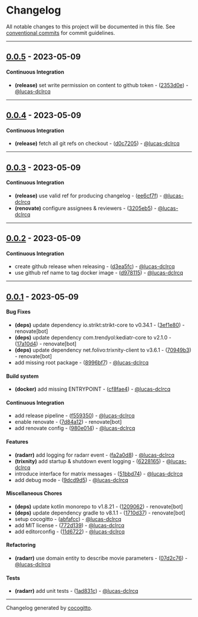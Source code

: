# Changelog
All notable changes to this project will be documented in this file. See [conventional commits](https://www.conventionalcommits.org/) for commit guidelines.

- - -
## [0.0.5](https://github.com/lucas-dclrcq/marrtrix/compare/0.0.4..0.0.5) - 2023-05-09
#### Continuous Integration
- **(release)** set write permission on content to github token - ([2353d0e](https://github.com/lucas-dclrcq/marrtrix/commit/2353d0ec8a2ae8cc02c8f55a86681e62369fdceb)) - [@lucas-dclrcq](https://github.com/lucas-dclrcq)

- - -

## [0.0.4](https://github.com/lucas-dclrcq/marrtrix/compare/0.0.3..0.0.4) - 2023-05-09
#### Continuous Integration
- **(release)** fetch all git refs on checkout - ([d0c7205](https://github.com/lucas-dclrcq/marrtrix/commit/d0c7205e544296a98d6d7751065f8caf0545cfbe)) - [@lucas-dclrcq](https://github.com/lucas-dclrcq)

- - -

## [0.0.3](https://github.com/lucas-dclrcq/marrtrix/compare/0.0.2..0.0.3) - 2023-05-09
#### Continuous Integration
- **(release)** use valid ref for producing changelog - ([ee6cf7f](https://github.com/lucas-dclrcq/marrtrix/commit/ee6cf7f83bf6b52b0ba1f8ed3f2f5ffd4d7fb126)) - [@lucas-dclrcq](https://github.com/lucas-dclrcq)
- **(renovate)** configure assignees & reviewers - ([3205eb5](https://github.com/lucas-dclrcq/marrtrix/commit/3205eb51ad2cdef5348a430014c30f7d3f775f3a)) - [@lucas-dclrcq](https://github.com/lucas-dclrcq)

- - -

## [0.0.2](https://github.com/lucas-dclrcq/marrtrix/compare/0.0.1..0.0.2) - 2023-05-09
#### Continuous Integration
- create github release when releasing - ([d3ea5fc](https://github.com/lucas-dclrcq/marrtrix/commit/d3ea5fca56491ab81b4d3167524304eb1b687271)) - [@lucas-dclrcq](https://github.com/lucas-dclrcq)
- use github ref name to tag docker image - ([d978115](https://github.com/lucas-dclrcq/marrtrix/commit/d97811547002fcb86386e004730e5a44bb0296ca)) - [@lucas-dclrcq](https://github.com/lucas-dclrcq)

- - -

## [0.0.1](https://github.com/lucas-dclrcq/marrtrix/compare/a41f9dd7eb2c560a2f1f007681867c721e2a3563..0.0.1) - 2023-05-09
#### Bug Fixes
- **(deps)** update dependency io.strikt:strikt-core to v0.34.1 - ([3ef1e80](https://github.com/lucas-dclrcq/marrtrix/commit/3ef1e80c723e2240014defb805e1f7f9f82a7fb8)) - renovate[bot]
- **(deps)** update dependency com.trendyol:kediatr-core to v2.1.0 - ([17a10d4](https://github.com/lucas-dclrcq/marrtrix/commit/17a10d4ff8c92bdeef05b783f097e4eeaf3b8aa5)) - renovate[bot]
- **(deps)** update dependency net.folivo:trixnity-client to v3.6.1 - ([70949b3](https://github.com/lucas-dclrcq/marrtrix/commit/70949b320adfba646091c2e9fd1960fc1746425c)) - renovate[bot]
- add missing root package - ([8996bf7](https://github.com/lucas-dclrcq/marrtrix/commit/8996bf7ae32e3730d99ccfae8894df422ca92243)) - [@lucas-dclrcq](https://github.com/lucas-dclrcq)
#### Build system
- **(docker)** add missing ENTRYPOINT - ([cf8fae4](https://github.com/lucas-dclrcq/marrtrix/commit/cf8fae4098927446bc83f71ebe821b3b4a44fe5c)) - [@lucas-dclrcq](https://github.com/lucas-dclrcq)
#### Continuous Integration
- add release pipeline - ([f559350](https://github.com/lucas-dclrcq/marrtrix/commit/f559350c8ed1dab80f20c2f8471a497668d151fd)) - [@lucas-dclrcq](https://github.com/lucas-dclrcq)
- enable renovate - ([7d84a12](https://github.com/lucas-dclrcq/marrtrix/commit/7d84a12ab5185a156fe3a8be74f6fe76921018a7)) - renovate[bot]
- add renovate config - ([980e014](https://github.com/lucas-dclrcq/marrtrix/commit/980e014af7c33bc7199b1d684970c1d11d109660)) - [@lucas-dclrcq](https://github.com/lucas-dclrcq)
#### Features
- **(radarr)** add logging for radarr event - ([fa2a0d8](https://github.com/lucas-dclrcq/marrtrix/commit/fa2a0d88e06381ed77e2ff46dfeb252625a2824b)) - [@lucas-dclrcq](https://github.com/lucas-dclrcq)
- **(trixnity)** add startup & shutdown event logging - ([6228165](https://github.com/lucas-dclrcq/marrtrix/commit/62281655cc7687b2d3880619fe15d4290acc153c)) - [@lucas-dclrcq](https://github.com/lucas-dclrcq)
- introduce interface for matrix messages - ([51bbd74](https://github.com/lucas-dclrcq/marrtrix/commit/51bbd74866f8967afc3322a7215d0a5c8f171e7a)) - [@lucas-dclrcq](https://github.com/lucas-dclrcq)
- add debug mode - ([9dcd9d5](https://github.com/lucas-dclrcq/marrtrix/commit/9dcd9d534cafa1cf01ecbd6dd277dd22462e4def)) - [@lucas-dclrcq](https://github.com/lucas-dclrcq)
#### Miscellaneous Chores
- **(deps)** update kotlin monorepo to v1.8.21 - ([1209062](https://github.com/lucas-dclrcq/marrtrix/commit/1209062fca1d7c6bfeba3a71c71dd0440b8836e4)) - renovate[bot]
- **(deps)** update dependency gradle to v8.1.1 - ([1710d37](https://github.com/lucas-dclrcq/marrtrix/commit/1710d37053a9ab1064289a3c705d61986690e9a3)) - renovate[bot]
- setup cocogitto - ([abfafcc](https://github.com/lucas-dclrcq/marrtrix/commit/abfafcc8dd098f3cf0901bb256cd36b1dd135fb5)) - [@lucas-dclrcq](https://github.com/lucas-dclrcq)
- add MIT license - ([772d139](https://github.com/lucas-dclrcq/marrtrix/commit/772d139ec1e14dc2f1a0c52a49250b2d0dc9b577)) - [@lucas-dclrcq](https://github.com/lucas-dclrcq)
- add editorconfig - ([11d6722](https://github.com/lucas-dclrcq/marrtrix/commit/11d6722ec1c42bd82abab279a4e35a1eaad6ee4f)) - [@lucas-dclrcq](https://github.com/lucas-dclrcq)
#### Refactoring
- **(radarr)** use domain entity to describe movie parameters - ([07d2c76](https://github.com/lucas-dclrcq/marrtrix/commit/07d2c76e373c0bec2b9fb752d81eb4abc293d3fd)) - [@lucas-dclrcq](https://github.com/lucas-dclrcq)
#### Tests
- **(radarr)** add unit tests - ([1ad831c](https://github.com/lucas-dclrcq/marrtrix/commit/1ad831c9c08bfc72a7f045b274f66e3f771863dc)) - [@lucas-dclrcq](https://github.com/lucas-dclrcq)

- - -

Changelog generated by [cocogitto](https://github.com/cocogitto/cocogitto).